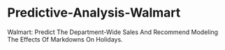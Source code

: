 # Predictive-Analysis-Walmart
Walmart: Predict The Department-Wide Sales And Recommend Modeling The Effects Of Markdowns On Holidays.
